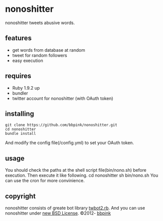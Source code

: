 # nonoshitter
nonoshitter tweets abusive words.

## features
- get words from database at random
- tweet for random followers
- easy execution

## requires
- Ruby 1.9.2 up
- bundler
- twitter account for nonoshitter (with OAuth token)

## installing
    git clone https://github.com/bbpink/nonoshitter.git
    cd nonoshitter
    bundle install
And modify the config file(/config.yml) to set your OAuth token.

## usage
You should check the paths at the shell script file(bin/nono.sh) before execution.
Then execute it like following.
    cd nonoshitter
    sh bin/nono.sh
You can use the cron for more convinience.

## copyright
nonoshitter consists of greate bot library [twbot2.rb](http://maraigue.hhiro.net/twbot/index.php?lang=en "twbot2.rb").
And you can use nonoshitter under [new BSD License](http://opensource.org/licenses/BSD-3-Clause "new BSD License").
&copy;2012- [bbpink](https://twitter.com/bbpink "bbpink")
